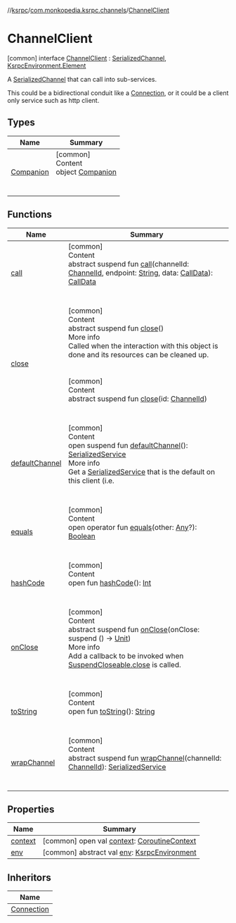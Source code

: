 //[ksrpc](../../index.md)/[com.monkopedia.ksrpc.channels](../index.md)/[ChannelClient](index.md)



# ChannelClient  
 [common] interface [ChannelClient](index.md) : [SerializedChannel](../-serialized-channel/index.md), [KsrpcEnvironment.Element](../../com.monkopedia.ksrpc/-ksrpc-environment/-element/index.md)

A [SerializedChannel](../-serialized-channel/index.md) that can call into sub-services.



This could be a bidirectional conduit like a [Connection](../-connection/index.md), or it could be a client only service such as http client.

   


## Types  
  
|  Name|  Summary| 
|---|---|
| <a name="com.monkopedia.ksrpc.channels/ChannelClient.Companion///PointingToDeclaration/"></a>[Companion](-companion/index.md)| <a name="com.monkopedia.ksrpc.channels/ChannelClient.Companion///PointingToDeclaration/"></a>[common]  <br>Content  <br>object [Companion](-companion/index.md)  <br><br><br>


## Functions  
  
|  Name|  Summary| 
|---|---|
| <a name="com.monkopedia.ksrpc.channels/SerializedChannel/call/#com.monkopedia.ksrpc.channels.ChannelId#kotlin.String#com.monkopedia.ksrpc.channels.CallData/PointingToDeclaration/"></a>[call](../-serialized-channel/call.md)| <a name="com.monkopedia.ksrpc.channels/SerializedChannel/call/#com.monkopedia.ksrpc.channels.ChannelId#kotlin.String#com.monkopedia.ksrpc.channels.CallData/PointingToDeclaration/"></a>[common]  <br>Content  <br>abstract suspend fun [call](../-serialized-channel/call.md)(channelId: [ChannelId](../-channel-id/index.md), endpoint: [String](https://kotlinlang.org/api/latest/jvm/stdlib/kotlin/-string/index.html), data: [CallData](../-call-data/index.md)): [CallData](../-call-data/index.md)  <br><br><br>
| <a name="com.monkopedia.ksrpc/SuspendCloseable/close/#/PointingToDeclaration/"></a>[close](../../com.monkopedia.ksrpc/-suspend-closeable/close.md)| <a name="com.monkopedia.ksrpc/SuspendCloseable/close/#/PointingToDeclaration/"></a>[common]  <br>Content  <br>abstract suspend fun [close](../../com.monkopedia.ksrpc/-suspend-closeable/close.md)()  <br>More info  <br>Called when the interaction with this object is done and its resources can be cleaned up.  <br><br><br>[common]  <br>Content  <br>abstract suspend fun [close](../-serialized-channel/close.md)(id: [ChannelId](../-channel-id/index.md))  <br><br><br>
| <a name="com.monkopedia.ksrpc.channels/ChannelClient/defaultChannel/#/PointingToDeclaration/"></a>[defaultChannel](default-channel.md)| <a name="com.monkopedia.ksrpc.channels/ChannelClient/defaultChannel/#/PointingToDeclaration/"></a>[common]  <br>Content  <br>open suspend fun [defaultChannel](default-channel.md)(): [SerializedService](../-serialized-service/index.md)  <br>More info  <br>Get a [SerializedService](../-serialized-service/index.md) that is the default on this client (i.e.  <br><br><br>
| <a name="kotlin/Any/equals/#kotlin.Any?/PointingToDeclaration/"></a>[equals](../-call-data/-companion/index.md#%5Bkotlin%2FAny%2Fequals%2F%23kotlin.Any%3F%2FPointingToDeclaration%2F%5D%2FFunctions%2F-909481617)| <a name="kotlin/Any/equals/#kotlin.Any?/PointingToDeclaration/"></a>[common]  <br>Content  <br>open operator fun [equals](../-call-data/-companion/index.md#%5Bkotlin%2FAny%2Fequals%2F%23kotlin.Any%3F%2FPointingToDeclaration%2F%5D%2FFunctions%2F-909481617)(other: [Any](https://kotlinlang.org/api/latest/jvm/stdlib/kotlin/-any/index.html)?): [Boolean](https://kotlinlang.org/api/latest/jvm/stdlib/kotlin/-boolean/index.html)  <br><br><br>
| <a name="kotlin/Any/hashCode/#/PointingToDeclaration/"></a>[hashCode](../-call-data/-companion/index.md#%5Bkotlin%2FAny%2FhashCode%2F%23%2FPointingToDeclaration%2F%5D%2FFunctions%2F-909481617)| <a name="kotlin/Any/hashCode/#/PointingToDeclaration/"></a>[common]  <br>Content  <br>open fun [hashCode](../-call-data/-companion/index.md#%5Bkotlin%2FAny%2FhashCode%2F%23%2FPointingToDeclaration%2F%5D%2FFunctions%2F-909481617)(): [Int](https://kotlinlang.org/api/latest/jvm/stdlib/kotlin/-int/index.html)  <br><br><br>
| <a name="com.monkopedia.ksrpc/SuspendCloseableObservable/onClose/#kotlin.coroutines.SuspendFunction0[kotlin.Unit]/PointingToDeclaration/"></a>[onClose](../../com.monkopedia.ksrpc/-suspend-closeable-observable/on-close.md)| <a name="com.monkopedia.ksrpc/SuspendCloseableObservable/onClose/#kotlin.coroutines.SuspendFunction0[kotlin.Unit]/PointingToDeclaration/"></a>[common]  <br>Content  <br>abstract suspend fun [onClose](../../com.monkopedia.ksrpc/-suspend-closeable-observable/on-close.md)(onClose: suspend () -> [Unit](https://kotlinlang.org/api/latest/jvm/stdlib/kotlin/-unit/index.html))  <br>More info  <br>Add a callback to be invoked when [SuspendCloseable.close](../../com.monkopedia.ksrpc/-suspend-closeable/close.md) is called.  <br><br><br>
| <a name="kotlin/Any/toString/#/PointingToDeclaration/"></a>[toString](../-call-data/-companion/index.md#%5Bkotlin%2FAny%2FtoString%2F%23%2FPointingToDeclaration%2F%5D%2FFunctions%2F-909481617)| <a name="kotlin/Any/toString/#/PointingToDeclaration/"></a>[common]  <br>Content  <br>open fun [toString](../-call-data/-companion/index.md#%5Bkotlin%2FAny%2FtoString%2F%23%2FPointingToDeclaration%2F%5D%2FFunctions%2F-909481617)(): [String](https://kotlinlang.org/api/latest/jvm/stdlib/kotlin/-string/index.html)  <br><br><br>
| <a name="com.monkopedia.ksrpc.channels/ChannelClient/wrapChannel/#com.monkopedia.ksrpc.channels.ChannelId/PointingToDeclaration/"></a>[wrapChannel](wrap-channel.md)| <a name="com.monkopedia.ksrpc.channels/ChannelClient/wrapChannel/#com.monkopedia.ksrpc.channels.ChannelId/PointingToDeclaration/"></a>[common]  <br>Content  <br>abstract suspend fun [wrapChannel](wrap-channel.md)(channelId: [ChannelId](../-channel-id/index.md)): [SerializedService](../-serialized-service/index.md)  <br><br><br>


## Properties  
  
|  Name|  Summary| 
|---|---|
| <a name="com.monkopedia.ksrpc.channels/ChannelClient/context/#/PointingToDeclaration/"></a>[context](context.md)| <a name="com.monkopedia.ksrpc.channels/ChannelClient/context/#/PointingToDeclaration/"></a> [common] open val [context](context.md): [CoroutineContext](https://kotlinlang.org/api/latest/jvm/stdlib/kotlin.coroutines/-coroutine-context/index.html)   <br>
| <a name="com.monkopedia.ksrpc.channels/ChannelClient/env/#/PointingToDeclaration/"></a>[env](env.md)| <a name="com.monkopedia.ksrpc.channels/ChannelClient/env/#/PointingToDeclaration/"></a> [common] abstract val [env](env.md): [KsrpcEnvironment](../../com.monkopedia.ksrpc/-ksrpc-environment/index.md)   <br>


## Inheritors  
  
|  Name| 
|---|
| <a name="com.monkopedia.ksrpc.channels/Connection///PointingToDeclaration/"></a>[Connection](../-connection/index.md)


